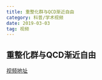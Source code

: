 ```yaml
---
title: 重整化群与QCD渐近自由
category: 科普/学术视频
date: 2019-03-03
tag: 视频
--- 
```


## 重整化群与QCD渐近自由

[视频地址](http://ourscgy.ustc.edu.cn/gewuqft/fileshare/media/%E3%80%90%E4%B8%AD%E7%A7%91%E5%A4%A7%E6%A0%BC%E7%89%A9%E8%87%B4%E7%9F%A5%E7%A4%BE%E3%80%91%E9%87%8D%E6%95%B4%E5%8C%96%E7%BE%A4%E4%B8%8EQCD%E6%B8%90%E8%BF%91%E8%87%AA%E7%94%B1%20-%201.%E9%87%8D%E6%95%B4%E5%8C%96%E7%BE%A4%E4%B8%8EQCD%E6%B8%90%E8%BF%91%E8%87%AA%E7%94%B1%28Av96576206%2CP1%29.mp4)




